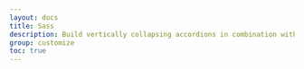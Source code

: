 ```yaml
---
layout: docs
title: Sass
description: Build vertically collapsing accordions in combination with our Collapse JavaScript plugin.
group: customize
toc: true
---
```

